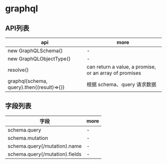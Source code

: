 # graphql

## API列表

api                                       | more
----------------------------------------- | ------------------------------------------------------
new GraphQLSchema()                       | -
new GraphQLObjectType()                   | -
resolve()                                 | can return a value, a promise, or an array of promises
graphql(schema, query).then((result)=>{}) | 根据 schema、query 请求数据

## 字段列表

字段                             | more
------------------------------ | ----
schema.query                   | -
schema.mutation                | -
schema.query(/mutation).name   | -
schema.query(/mutation).fields | -

